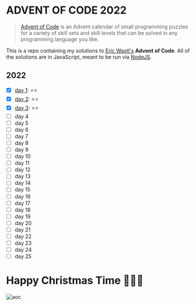 # ADVENT OF CODE 2022

> [Advent of Code](https://adventofcode.com) is an Advent calendar of small programming 
> puzzles for a variety of skill sets and skill levels that 
> can be solved in any programming language you like.

This is a repo containing my solutions to [Eric Wastl's](http://was.tl/) **Advent of Code**. All of the solutions are in JavaScript, meant to be run via [NodeJS](https://nodejs.org/).

## 2022
- [x] [day 1](2022/01): ⭐️⭐️
- [x] [day 2](2022/02): ⭐️⭐️
- [x] [day 3](2022/03): ⭐️⭐️
- [ ] day 4
- [ ] day 5
- [ ] day 6
- [ ] day 7
- [ ] day 8
- [ ] day 9
- [ ] day 10
- [ ] day 11
- [ ] day 12
- [ ] day 13
- [ ] day 14
- [ ] day 15
- [ ] day 16
- [ ] day 17
- [ ] day 18
- [ ] day 19
- [ ] day 20
- [ ] day 21
- [ ] day 22
- [ ] day 23
- [ ] day 24
- [ ] day 25

# Happy Christmas Time 🎄🎅🎁

![aoc](https://user-images.githubusercontent.com/44790691/205436051-c0ac3f3a-4b44-446c-a7fc-f523c7447f05.gif)

